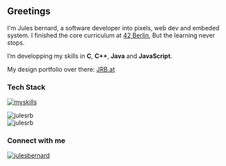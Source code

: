 <h2>Greetings</h2>

I'm Jules bernard, a software developer into pixels, web dev and embeded system.
I finished the core curriculum at <a href="https://42berlin.de">42 Berlin</a>,
But the learning never stops.


I’m developping my skills in **C**, **C++**, **Java** and **JavaScript**.

My design portfolio over there: <a href="https://jrb.at" target="_blank">JRB.at</a>


<h3>Tech Stack</h3>

[![myskills](https://skillicons.dev/icons?i=c,cpp,js,java,html,css,react,docker,unix)](https://skillicons.dev)

<div>
  <img src="https://github-readme-stats.vercel.app/api/top-langs?username=julesrb&include_forks=true&show_icons=true&locale=en&bg_color=0d1117&text_color=ffffff&layout=compact&v=1" alt="julesrb" />
  
</div>
<div>
  <img src="https://github-readme-stats.vercel.app/api?username=julesrb&show_icons=true&locale=en&bg_color=0d1117&text_color=ffffff" alt="julesrb" /> 
</div>

<h3>Connect with me</h3>
<p>
<a href="https://linkedin.com/in/jules-bernard-52843099" target="blank"><img src="https://img.shields.io/badge/LinkedIn-0077B5?style=for-the-badge&logo=linkedin&logoColor=white" alt="julesbernard" /></a>
</p>
